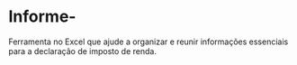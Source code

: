 # Informe-
Ferramenta no Excel que ajude a organizar e reunir informações essenciais para a declaração de imposto de renda.
